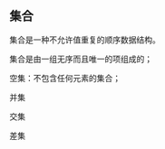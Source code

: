 <!--
 * @FileName: 集合
 * @Author: duxinyue
 * @Date: 2021-05-05 20:25:16
 * @LastEditors: duxinyue
 * @LastEditTime: 2021-05-05 20:30:01
 * @FilePath: \JavaScript\article\集合.md
 * @Description: 
-->
## 集合

集合是一种不允许值重复的顺序数据结构。

集合是由一组无序而且唯一的项组成的；

空集：不包含任何元素的集合；

并集

交集

差集